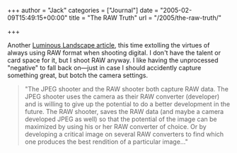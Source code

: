 +++
author = "Jack"
categories = ["Journal"]
date = "2005-02-09T15:49:15+00:00"
title = "The RAW Truth"
url = "/2005/the-raw-truth/"

+++

Another [Luminous Landscape article][1], this time extolling the virtues of always using RAW format when shooting digital. I don't have the talent or card space for it, but I shoot RAW anyway. I like having the unprocessed "negative" to fall back on&#8212;just in case I should accidently capture something great, but botch the camera settings.

> 
> 
> "The JPEG shooter and the RAW shooter both capture RAW data. The JPEG shooter uses the camera as their RAW converter (developer) and is willing to give up the potential to do a better development in the future. The RAW shooter, saves the RAW data (and maybe a camera developed JPEG as well) so that the potential of the image can be maximized by using his or her RAW converter of choice. Or by developing a critical image on several RAW converters to find which one produces the best rendition of a particular image&#8230;"
> 
>

 [1]: http://www.luminous-landscape.com/essays/rawtruth1.shtml